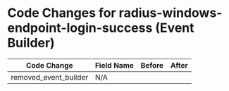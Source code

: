 # Code Changes for radius-windows-endpoint-login-success (Event Builder)

| Code Change | Field Name | Before | After |
|-------------|------------|--------|-------|
| removed_event_builder | N/A |  |  |